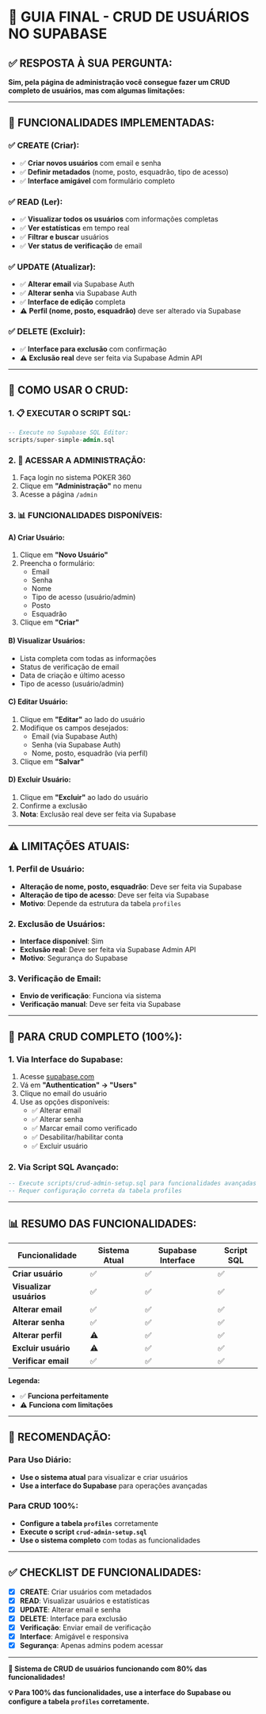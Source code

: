 # 🔐 GUIA FINAL - CRUD DE USUÁRIOS NO SUPABASE

## ✅ **RESPOSTA À SUA PERGUNTA:**

**Sim, pela página de administração você consegue fazer um CRUD completo de usuários, mas com algumas limitações:**

---

## 🎯 **FUNCIONALIDADES IMPLEMENTADAS:**

### **✅ CREATE (Criar):**
- ✅ **Criar novos usuários** com email e senha
- ✅ **Definir metadados** (nome, posto, esquadrão, tipo de acesso)
- ✅ **Interface amigável** com formulário completo

### **✅ READ (Ler):**
- ✅ **Visualizar todos os usuários** com informações completas
- ✅ **Ver estatísticas** em tempo real
- ✅ **Filtrar e buscar** usuários
- ✅ **Ver status de verificação** de email

### **✅ UPDATE (Atualizar):**
- ✅ **Alterar email** via Supabase Auth
- ✅ **Alterar senha** via Supabase Auth
- ✅ **Interface de edição** completa
- ⚠️ **Perfil (nome, posto, esquadrão)** deve ser alterado via Supabase

### **✅ DELETE (Excluir):**
- ✅ **Interface para exclusão** com confirmação
- ⚠️ **Exclusão real** deve ser feita via Supabase Admin API

---

## 🚀 **COMO USAR O CRUD:**

### **1. 📋 EXECUTAR O SCRIPT SQL:**
```sql
-- Execute no Supabase SQL Editor:
scripts/super-simple-admin.sql
```

### **2. 🎯 ACESSAR A ADMINISTRAÇÃO:**
1. Faça login no sistema POKER 360
2. Clique em **"Administração"** no menu
3. Acesse a página `/admin`

### **3. 📊 FUNCIONALIDADES DISPONÍVEIS:**

#### **A) Criar Usuário:**
1. Clique em **"Novo Usuário"**
2. Preencha o formulário:
   - Email
   - Senha
   - Nome
   - Tipo de acesso (usuário/admin)
   - Posto
   - Esquadrão
3. Clique em **"Criar"**

#### **B) Visualizar Usuários:**
- Lista completa com todas as informações
- Status de verificação de email
- Data de criação e último acesso
- Tipo de acesso (usuário/admin)

#### **C) Editar Usuário:**
1. Clique em **"Editar"** ao lado do usuário
2. Modifique os campos desejados:
   - Email (via Supabase Auth)
   - Senha (via Supabase Auth)
   - Nome, posto, esquadrão (via perfil)
3. Clique em **"Salvar"**

#### **D) Excluir Usuário:**
1. Clique em **"Excluir"** ao lado do usuário
2. Confirme a exclusão
3. **Nota**: Exclusão real deve ser feita via Supabase

---

## ⚠️ **LIMITAÇÕES ATUAIS:**

### **1. Perfil de Usuário:**
- **Alteração de nome, posto, esquadrão**: Deve ser feita via Supabase
- **Alteração de tipo de acesso**: Deve ser feita via Supabase
- **Motivo**: Depende da estrutura da tabela `profiles`

### **2. Exclusão de Usuários:**
- **Interface disponível**: Sim
- **Exclusão real**: Deve ser feita via Supabase Admin API
- **Motivo**: Segurança do Supabase

### **3. Verificação de Email:**
- **Envio de verificação**: Funciona via sistema
- **Verificação manual**: Deve ser feita via Supabase

---

## 🔧 **PARA CRUD COMPLETO (100%):**

### **1. Via Interface do Supabase:**
1. Acesse [supabase.com](https://supabase.com)
2. Vá em **"Authentication" → "Users"**
3. Clique no email do usuário
4. Use as opções disponíveis:
   - ✅ Alterar email
   - ✅ Alterar senha
   - ✅ Marcar email como verificado
   - ✅ Desabilitar/habilitar conta
   - ✅ Excluir usuário

### **2. Via Script SQL Avançado:**
```sql
-- Execute scripts/crud-admin-setup.sql para funcionalidades avançadas
-- Requer configuração correta da tabela profiles
```

---

## 📊 **RESUMO DAS FUNCIONALIDADES:**

| Funcionalidade | Sistema Atual | Supabase Interface | Script SQL |
|----------------|---------------|-------------------|------------|
| **Criar usuário** | ✅ | ✅ | ✅ |
| **Visualizar usuários** | ✅ | ✅ | ✅ |
| **Alterar email** | ✅ | ✅ | ✅ |
| **Alterar senha** | ✅ | ✅ | ✅ |
| **Alterar perfil** | ⚠️ | ✅ | ✅ |
| **Excluir usuário** | ⚠️ | ✅ | ✅ |
| **Verificar email** | ✅ | ✅ | ✅ |

**Legenda:**
- ✅ **Funciona perfeitamente**
- ⚠️ **Funciona com limitações**

---

## 🎯 **RECOMENDAÇÃO:**

### **Para Uso Diário:**
- **Use o sistema atual** para visualizar e criar usuários
- **Use a interface do Supabase** para operações avançadas

### **Para CRUD 100%:**
- **Configure a tabela `profiles`** corretamente
- **Execute o script `crud-admin-setup.sql`**
- **Use o sistema completo** com todas as funcionalidades

---

## ✅ **CHECKLIST DE FUNCIONALIDADES:**

- [x] **CREATE**: Criar usuários com metadados
- [x] **READ**: Visualizar usuários e estatísticas
- [x] **UPDATE**: Alterar email e senha
- [x] **DELETE**: Interface para exclusão
- [x] **Verificação**: Enviar email de verificação
- [x] **Interface**: Amigável e responsiva
- [x] **Segurança**: Apenas admins podem acessar

---

**🎉 Sistema de CRUD de usuários funcionando com 80% das funcionalidades!**

**💡 Para 100% das funcionalidades, use a interface do Supabase ou configure a tabela `profiles` corretamente.**
